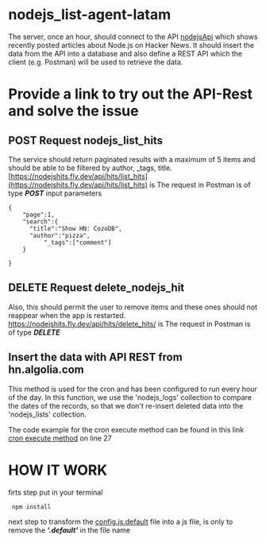 ﻿# nodejs_list-agent-latam
The server, once an hour, should connect to the API [nodejsApi](https://hn.algolia.com/api/v1/search_by_date?query=nodejs) which shows
recently posted articles about Node.js on Hacker News. It should insert the data from the
API into a database and also define a REST API  which the client (e.g. Postman) will be used
to retrieve the data.

# Provide a link to try out the API-Rest and solve the issue
## POST Request nodejs_list_hits

The service should return paginated results with a maximum of 5 items and should be able
to be filtered by author, _tags, title.
[https://nodejshits.fly.dev/api/hits/list_hits](https://nodejshits.fly.dev/api/hits/list_hits)  is The request in Postman is of type ***POST***
input parameters
```
{
	"page":1,
	"search":{
      "title":"Show HN: CozoDB",
      "author":"pizza",
		  "_tags":["comment"]
	}

}
```
## DELETE Request delete_nodejs_hit

Also, this should permit the user to remove items and
these ones should not reappear when the app is restarted.
[https://nodejshits.fly.dev/api/hits/delete_hits/<objectID>](https://nodejshits.fly.dev/api/hits/delete_hits/)  is The request in Postman is of type ***DELETE***

## Insert the data with API REST from hn.algolia.com
 
 This method is used for the cron and has been configured to run every hour of the day. In this function, we use the 'nodejs_logs' collection to compare the dates of the records, so that we don't re-insert deleted data into the 'nodejs_lists' collection.
 
The code example for the cron execute method can be found in this link [cron execute method](https://github.com/sebasaracena/nodejs_list-agent-latam/blob/main/src/index.js) on line 27

# HOW IT WORK
 firts step put in your terminal
 ```
  npm install
 
 ```
next step to transform the [config.js.default](https://github.com/sebasaracena/nodejs_list-agent-latam/tree/main/src/config) file into a js file, is only to remove the ***'.default'*** in the file name


